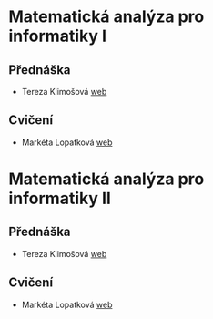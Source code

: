 # Matematická analýza pro informatiky I  
## Přednáška  

- Tereza Klimošová [web](https://iuuk.mff.cuni.cz/~tereza/)  

## Cvičení  

- Markéta Lopatková [web](http://ufal.mff.cuni.cz/marketa-lopatkova)  

# Matematická analýza pro informatiky II  
## Přednáška  

- Tereza Klimošová [web](https://iuuk.mff.cuni.cz/~tereza/)  

## Cvičení  

- Markéta Lopatková [web](http://ufal.mff.cuni.cz/marketa-lopatkova)  
